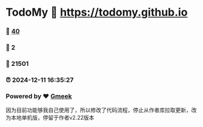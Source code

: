 # TodoMy :link: https://todomy.github.io 
### :page_facing_up: [40](https://todomy.github.io/tag.html) 
### :speech_balloon: 2 
### :hibiscus: 21501 
### :alarm_clock: 2024-12-11 16:35:27 
### Powered by :heart: [Gmeek](https://github.com/Meekdai/Gmeek)

因为目前功能够我自己使用了，所以修改了代码流程，停止从作者库拉取更新，改为本地单机版，停留于作者v2.22版本
